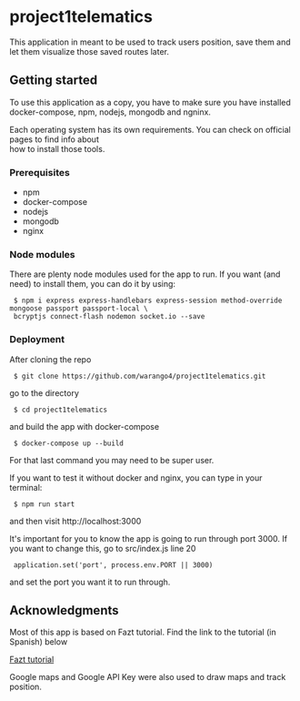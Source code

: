 # project1telematics

This application in meant to be used to track users position, save them and let them visualize 
those saved routes later.

## Getting started

To use this application as a copy, you have to make sure you have installed docker-compose, npm,
nodejs, mongodb and ngninx.

Each operating system has its own requirements. You can check on official pages to find info about  
how to install those tools. 

### Prerequisites

 - npm
 - docker-compose
 - nodejs
 - mongodb
 - nginx

### Node modules
There are plenty node modules used for the app to run.
If you want (and need) to install them, you can do it by using:
```
 $ npm i express express-handlebars express-session method-override mongoose passport passport-local \
 bcryptjs connect-flash nodemon socket.io --save
```
### Deployment
After cloning the repo
```
 $ git clone https://github.com/warango4/project1telematics.git
```
go to the directory
```
 $ cd project1telematics
```
and build the app with docker-compose
```
 $ docker-compose up --build 
```
For that last command you may need to be super user. 

If you want to test it without docker and nginx, you can type in your terminal:
```
 $ npm run start
```
and then visit http://localhost:3000

It's important for you to know the app is going to run through port 3000.
If you want to change this, go to src/index.js line 20
```
 application.set('port', process.env.PORT || 3000)
```
and set the port you want it to run through. 

## Acknowledgments

Most of this app is based on Fazt tutorial. Find the link to the tutorial (in Spanish) below

[Fazt tutorial](https://youtu.be/-bI0diefasA) 

Google maps and Google API Key were also used to draw maps and track position.
